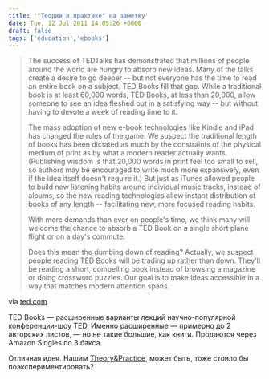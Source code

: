 ```yaml
---
title: '"Теории и практике" на заметку'
date: Tue, 12 Jul 2011 14:05:26 +0000
draft: false
tags: ['education','ebooks']
---
```


> The success of TEDTalks has demonstrated that millions of people around the world are hungry to absorb new ideas. Many of the talks create a desire to go deeper -- but not everyone has the time to read an entire book on a subject. TED Books fill that gap. While a traditional book is at least 60,000 words, TED Books, at less than 20,000, allow someone to see an idea fleshed out in a satisfying way -- but without having to devote a week of reading time to it.
> 
> The mass adoption of new e-book technologies like Kindle and iPad has changed the rules of the game. We suspect the traditional length of books has been dictated as much by the constraints of the physical medium of print as by what a modern reader actually wants. (Publishing wisdom is that 20,000 words in print feel too small to sell, so authors may be encouraged to write much more expansively, even if the idea itself doesn't require it.) But just as iTunes allowed people to build new listening habits around individual music tracks, instead of albums, so the new reading technologies allow instant distribution of books of any length -- facilitating new, more focused reading habits.
> 
> With more demands than ever on people's time, we think many will welcome the chance to absorb a TED Book on a single short plane flight or on a day's commute.
> 
> Does this mean the dumbing down of reading? Actually, we suspect people reading TED Books will be trading up rather than down. They'll be reading a short, compelling book instead of browsing a magazine or doing crossword puzzles. Our goal is to make ideas accessible in a way that matches modern attention spans.

via [ted.com](http://www.ted.com/pages/567)

TED Books — расширенные варианты лекций научно-популярной конференции-шоу TED. Именно расширенные — примерно до 2 авторских листов, — но не такие большие, как книги. Продаются через Amazon Singles по 3 бакса.

Отличная идея. Нашим [Theory&Practice](http://theoryandpractice.ru/), может быть, тоже стоило бы поэкспериментировать?